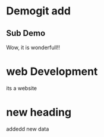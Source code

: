 # Demogit add

## Sub Demo
Wow, it is wonderfull!!

# web Development
its a website

# new heading
addedd new data